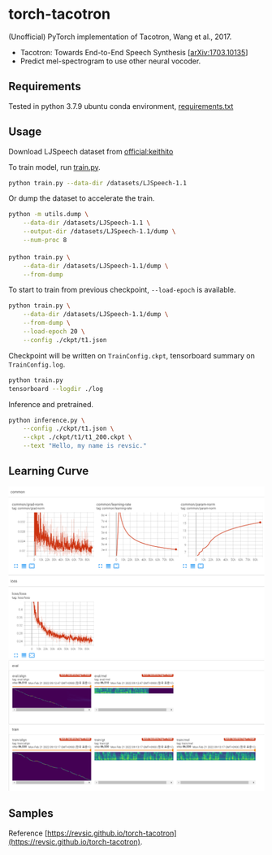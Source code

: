 # torch-tacotron

(Unofficial) PyTorch implementation of Tacotron, Wang et al., 2017.

- Tacotron: Towards End-to-End Speech Synthesis [[arXiv:1703.10135](https://arxiv.org/abs/1703.10135)]
- Predict mel-spectrogram to use other neural vocoder.

## Requirements

Tested in python 3.7.9 ubuntu conda environment, [requirements.txt](./requirements.txt)

## Usage

Download LJSpeech dataset from [official:keithito](https://keithito.com/LJ-Speech-Dataset/)

To train model, run [train.py](./train.py). 

```bash
python train.py --data-dir /datasets/LJSpeech-1.1
```

Or dump the dataset to accelerate the train.

```bash
python -m utils.dump \
    --data-dir /datasets/LJSpeech-1.1 \
    --output-dir /datasets/LJSpeech-1.1/dump \
    --num-proc 8

python train.py \
    --data-dir /datasets/LJSpeech-1.1/dump \
    --from-dump
```

To start to train from previous checkpoint, `--load-epoch` is available.

```bash
python train.py \
    --data-dir /datasets/LJSpeech-1.1/dump \
    --from-dump \
    --load-epoch 20 \
    --config ./ckpt/t1.json
```

Checkpoint will be written on `TrainConfig.ckpt`, tensorboard summary on `TrainConfig.log`.

```bash
python train.py
tensorboard --logdir ./log
```

Inference and pretrained.
```bash
python inference.py \
    --config ./ckpt/t1.json \
    --ckpt ./ckpt/t1/t1_200.ckpt \
    --text "Hello, my name is revsic."
```

## Learning Curve

![loss curve](./rsrc/curve.png)
![sample](./rsrc/sample.png)

## Samples

Reference [https://revsic.github.io/torch-tacotron](https://revsic.github.io/torch-tacotron).
